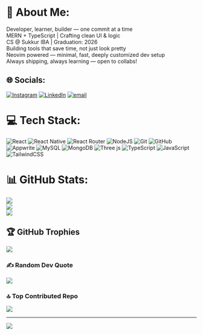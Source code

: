 # 💫 About Me:
Developer, learner, builder — one commit at a time<br>MERN + TypeScript | Crafting clean UI & logic<br>CS @ Sukkur IBA | Graduation: 2026<br>Building tools that save time, not just look pretty<br>Neovim powered — minimal, fast, deeply customized dev setup<br>Always shipping, always learning — open to collabs!


## 🌐 Socials:
[![Instagram](https://img.shields.io/badge/Instagram-%23E4405F.svg?logo=Instagram&logoColor=white)](https://instagram.com/usamamangi.gm) [![LinkedIn](https://img.shields.io/badge/LinkedIn-%230077B5.svg?logo=linkedin&logoColor=white)](https://linkedin.com/in/usama-mangi) [![email](https://img.shields.io/badge/Email-D14836?logo=gmail&logoColor=white)](mailto:usamamangi.fl@gmail.com) 

# 💻 Tech Stack:
![React](https://img.shields.io/badge/react-%2320232a.svg?style=for-the-badge&logo=react&logoColor=%2361DAFB) ![React Native](https://img.shields.io/badge/react_native-%2320232a.svg?style=for-the-badge&logo=react&logoColor=%2361DAFB) ![React Router](https://img.shields.io/badge/React_Router-CA4245?style=for-the-badge&logo=react-router&logoColor=white) ![NodeJS](https://img.shields.io/badge/node.js-6DA55F?style=for-the-badge&logo=node.js&logoColor=white) ![Git](https://img.shields.io/badge/git-%23F05033.svg?style=for-the-badge&logo=git&logoColor=white) ![GitHub](https://img.shields.io/badge/github-%23121011.svg?style=for-the-badge&logo=github&logoColor=white) ![Appwrite](https://img.shields.io/badge/Appwrite-%23FD366E.svg?style=for-the-badge&logo=appwrite&logoColor=white) ![MySQL](https://img.shields.io/badge/mysql-4479A1.svg?style=for-the-badge&logo=mysql&logoColor=white) ![MongoDB](https://img.shields.io/badge/MongoDB-%234ea94b.svg?style=for-the-badge&logo=mongodb&logoColor=white) ![Three js](https://img.shields.io/badge/threejs-black?style=for-the-badge&logo=three.js&logoColor=white) ![TypeScript](https://img.shields.io/badge/typescript-%23007ACC.svg?style=for-the-badge&logo=typescript&logoColor=white) ![JavaScript](https://img.shields.io/badge/javascript-%23323330.svg?style=for-the-badge&logo=javascript&logoColor=%23F7DF1E) ![TailwindCSS](https://img.shields.io/badge/tailwindcss-%2338B2AC.svg?style=for-the-badge&logo=tailwind-css&logoColor=white)
# 📊 GitHub Stats:
![](https://github-readme-stats.vercel.app/api?username=UsamaGM&theme=dark&hide_border=false&include_all_commits=true&count_private=false)<br/>
![](https://nirzak-streak-stats.vercel.app/?user=UsamaGM&theme=dark&hide_border=false)<br/>
![](https://github-readme-stats.vercel.app/api/top-langs/?username=UsamaGM&theme=dark&hide_border=false&include_all_commits=true&count_private=false&layout=compact)

## 🏆 GitHub Trophies
![](https://github-profile-trophy.vercel.app/?username=UsamaGM&theme=radical&no-frame=false&no-bg=true&margin-w=4)

### ✍️ Random Dev Quote
![](https://quotes-github-readme.vercel.app/api?type=horizontal&theme=radical)

### 🔝 Top Contributed Repo
![](https://github-contributor-stats.vercel.app/api?username=UsamaGM&limit=5&theme=dark&combine_all_yearly_contributions=true)

---
[![](https://visitcount.itsvg.in/api?id=UsamaGM&icon=0&color=0)](https://visitcount.itsvg.in)

<!-- Proudly created with GPRM ( https://gprm.itsvg.in ) -->
